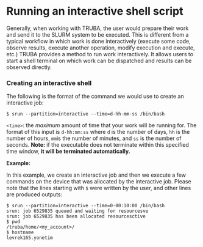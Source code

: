 # Running an interactive shell script

Generally, when working with TRUBA, the user would prepare their work and send it to the SLURM system to be executed. This is different from a typical workflow in which work is done interactively (execute some code, observe results, execute another operation, modify execution and execute, etc.) TRUBA provides a method to run work interactively. It allows users to start a shell terminal on which work can be dispatched and results can be observed directly.

### Creating an interactive shell

The following is the format of the command we would use to create an interactive job:

```
$ srun --partition=interactive --time=d-hh-mm-ss /bin/bash
```

`<time>`: the *maximum* amount of time that your work will be running for. The format of this input is `d-hh:mm:ss` where `d` is the number of days, `hh` is the number of hours, `mm`is the number of minutes, and `ss` is the number of seconds. **Note:** if the executable does not terminate within this specified time window, **it will be terminated automatically.** 

**Example:**

In this example, we create an interactive job and then we execute a few commands on the device that was allocated by the interactive job. Please note that the lines starting with `$` were written by the user, and other lines are produced outputs:

```
$ srun --partition=interactive --time=0-00:10:00 /bin/bash
srun: job 6529835 queued and waiting for resourcesve
srun: job 6529835 has been allocated resourcesctive
$ pwd
/truba/home/<my_account>/
$ hostname
levrek165.yonetim
```